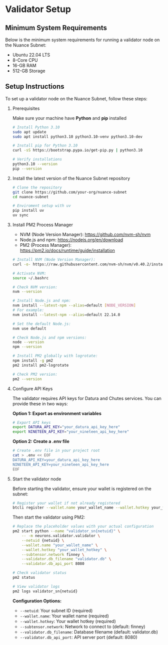 # Validator Setup

## Minimum System Requirements

Below is the minimum system requirements for running a validator node on the Nuance Subnet:

- Ubuntu 22.04 LTS
- 8-Core CPU
- 16-GB RAM
- 512-GB Storage

## Setup Instructions
To set up a validator node on the Nuance Subnet, follow these steps:

1. Prerequisites

    Make sure your machine have **Python** and **pip** installed
    ```sh
    # Install Python 3.10
    sudo apt update
    sudo apt install python3.10 python3.10-venv python3.10-dev

    # Install pip for Python 3.10
    curl -sS https://bootstrap.pypa.io/get-pip.py | python3.10

    # Verify installations
    python3.10 --version
    pip --version
    ```

2. Install the latest version of the Nuance Subnet repository
    ```sh
    # Clone the repository
    git clone https://github.com/your-org/nuance-subnet
    cd nuance-subnet

    # Enviroment setup with uv
    pip install uv
    uv sync
    ```

3. Install PM2 Process Manager

    - NVM (Node Version Manager): <https://github.com/nvm-sh/nvm>
    - Node.js and npm: <https://nodejs.org/en/download>
    - PM2 (Process Manager): <https://pm2.io/docs/runtime/guide/installation>

    ```sh
    # Install NVM (Node Version Manager):
    curl -o- https://raw.githubusercontent.com/nvm-sh/nvm/v0.40.2/install.sh | bash

    # Activate NVM:
    source ~/.bashrc

    # Check NVM version:
    nvm --version

    # Install Node.js and npm:
    nvm install --latest-npm --alias=default [NODE_VERSION]
    # For example:
    nvm install --latest-npm --alias=default 22.14.0

    # Set the default Node.js:
    nvm use default

    # Check Node.js and npm versions:
    node --version
    npm --version

    # Install PM2 globally with logrotate:
    npm install -g pm2
    pm2 install pm2-logrotate

    # Check PM2 version:
    pm2 --version
    ```

4. Configure API Keys

   The validator requires API keys for Datura and Chutes services. You can provide these in two ways:

   **Option 1: Export as environment variables**
   ```sh
   # Export API keys
   export DATURA_API_KEY="your_datura_api_key_here"
   export NINETEEN_API_KEY="your_nineteen_api_key_here"
   ```

   **Option 2: Create a .env file**
   ```sh
   # Create .env file in your project root
   cat > .env << EOF
   DATURA_API_KEY=your_datura_api_key_here
   NINETEEN_API_KEY=your_nineteen_api_key_here
   EOF
   ```

5. Start the validator node

   Before starting the validator, ensure your wallet is registered on the subnet:
   ```sh
   # Register your wallet if not already registered
   btcli register --wallet.name your_wallet_name --wallet.hotkey your_wallet_hotkey --netuid xxx
   ```

   Then start the validator using PM2:
   ```sh
   # Replace the placeholder values with your actual configuration
   pm2 start python --name "validator_sn{netuid}" \
       -- -m neurons.validator.validator \
       --netuid {netuid} \
       --wallet.name "your_wallet_name" \
       --wallet.hotkey "your_wallet_hotkey" \
       --subtensor.network finney \
       --validator.db_filename "validator.db" \
       --validator.db_api_port 8080

   # Check validator status
   pm2 status

   # View validator logs
   pm2 logs validator_sn{netuid}
   ```

   **Configuration Options:**
   - `--netuid`: Your subnet ID (required)
   - `--wallet.name`: Your wallet name (required)
   - `--wallet.hotkey`: Your wallet hotkey (required)
   - `--subtensor.network`: Network to connect to (default: finney)
   - `--validator.db_filename`: Database filename (default: validator.db)
   - `--validator.db_api_port`: API server port (default: 8080)